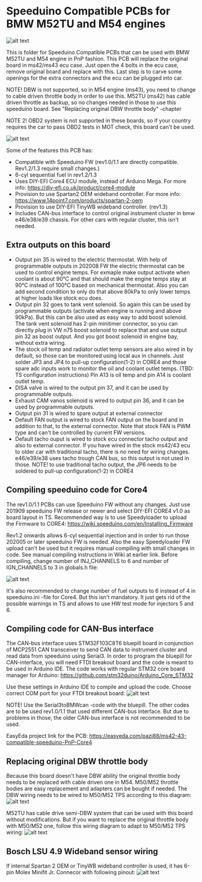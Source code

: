 # Speeduino Compatible PCBs for BMW M52TU and M54 engines
![alt text](https://github.com/pazi88/Speeduino-M5x-PCBs/blob/master/m52tu,%20m54%20PnP/Pics/rev12.jpg?raw=true)

This is folder for Speeduino Compatible PCBs that can be used with BMW M52TU and M54 engine in PnP fashion. This PCB will replace the
original board in ms42/ms43 ecu case. Just open the 4 bolts in the ecu case, remove original board and replace with this. Last step is
to carve some openings for the extra connectors and the ecu can be plugged into car.

NOTE! DBW is not supported, so in M54 engine (ms43), you need to change to cable driven throttle body in order to use this.
M52TU (ms42) has cable driven throttle as backup, so no changes needed in those to use this speeduino board. See "Replacing original DBW throttle body" -chapter

NOTE 2! OBD2 system is not supported in these boards, so if your country requires the car to pass OBD2 tests in MOT check, this board can't be used.

![alt text](https://github.com/pazi88/Speeduino-M5x-PCBs/blob/master/m52tu,%20m54%20PnP/Pics/withcase.jpg?raw=true)

Some of the features this PCB has:
- Compatible with Speeduino FW (rev1.0/1.1 are directly compatible. Rev1.2/1.3 require small changes.)
- 6-cyl sequential fuel in rev1.2/1.3
- Uses DIY-EFI Core4 ECU module, instead of Arduino Mega. For more info: https://diy-efi.co.uk/product/core4-module
- Provision to use Spartan2 OEM wideband controller. For more info: https://www.14point7.com/products/spartan-2-oem
- Provision to use DIY-EFI TinyWB wideband controller. (rev1.3)
- Includes CAN-bus interface to control original instrument cluster in bmw e46/e38/e39 chassis. For other cars with regular cluster, this isn't needed.

## Extra outputs on this board

- Output pin 35 is wired to the electric thermostat. With help of programmable outputs in 202008 FW the electric thermostat can be used to control engine temps.
  For exmaple make output activate when coolant is about 90°C and that should make the engine temps stay at 90°C instead of 100°C based on mechanical thermostat.
  Also you can add second condition to only do that above 80kPa to only lower temps at higher loads like stock ecu does.
- Output pin 32 goes to tank vent solenoid. So again this can be used by programmable outputs (activate when engine is running and above 90kPa). But this can
  be also used as easy way to add boost solenoid. The tank vent solenoid has 2-pin minitimer connector, so you can directly plug in VW n75 boost solenoid to
  replace that and use output pin 32 as boost output. And you got boost solenoid in engine bay, without extra wiring.
- The stock oil temp and radiator outlet temp sensors are also wired in by default, so those can be monitored using local aux in channels. Just solder JP3 and JP4
  to pull-up configuration(1-2) in CORE4 and those spare adc inputs work to monitor the oil and coolant outlet temps. (TBD: TS configuration instructions)
  Pin A13 is oil temp and pin A14 is coolant outlet temp.
- DISA valve is wired to the output pin 37, and it can be used by programmable outputs.
- Exhaust CAM vanos solenoid is wired to output pin 36, and it can be used by programmable outputs.
- Output pin 31 is wired to spare output at external connector
- Default FAN output is wired to stock FAN output on the board and in addition to that, to the external connector. Note that stock FAN is PWM type and can't be
  controlled by current FW versions.
- Default tacho ouput is wired to stock ecu connector tacho output and also to external connector. If you have wired in the stock ms42/43 ecu to older car with
  traditional tacho, there is no need for wiring changes. e46/e39/e38 uses tacho trough CAN bus, so this output is not used in those. 
  NOTE! to use traditional tacho output, the JP6 needs to be soldered to pull-up configuration(1-2) in CORE4

## Compiling speeduino code for Core4

The rev1.0/1.1 PCBs can use Speeduino FW without any changes. Just use 201909 speeduino FW release or newer and select DIY-EFI CORE4 v1.0 as board layout in TS.
Recommended way is to use Speedyloader to upload the Firmware to CORE4: https://wiki.speeduino.com/en/Installing_Firmware 

Rev1.2 onwards allows 6-cyl sequential injection and in order to run those 202005 or later speeduino FW is needed. Also the easy Speedyloader 
FW upload can't be used but it requires manual compiling with small changes in code. See manual compiling instructions in Wiki at earlier link. 
Before compiling, change number of INJ_CHANNELS to 6 and number of IGN_CHANNELS to 3 in globals.h file:

![alt text](https://pazi88.kuvat.fi/kuvat/Projektikuvat/Random%20projektit/speeduino/Settings.png?img=smaller)

It's also recommended to change number of fuel outputs to 6 instead of 4 in speeduino.ini -file for Core4. But this isn't mandatory. It just gets rid of the possible
warnings in TS and allows to use HW test mode for injectors 5 and 6.

## Compiling code for CAN-Bus interface

The CAN-bus interface uses STM32F103C8T6 bluepill board in conjunction of MCP2551 CAN transceiver to send CAN data to instrument cluster and read
data from speeduino using Serial3. In order to program the bluepill for CAN-interface, you will need FTDI breakout board and the code is meant to be 
used in Arduino IDE. The code works with regular STM32 core board manager for Arduino: https://github.com/stm32duino/Arduino_Core_STM32

Use these settings in Arduino IDE to compile and upload the code. Choose correct COM port for your FTDI breakout board:
![alt text](https://raw.githubusercontent.com/pazi88/8Ch-EGT/master/Arduino%20IDE%20settings.png)

NOTE! Use the Serial3toBMWcan -code with the bluepill. The other codes are to be used rev1.0/1.1 that used different CAN-bus interface. But
due to problems in those, the older CAN-bus interface is not recommended to be used.


EasyEda project link for the PCB: https://easyeda.com/pazi88/ms42-43-compatible-speeduino-PnP-Core4

## Replacing original DBW throttle body

Because this board doesn't have DBW ability the original throttle body needs to be replaced with cable driven one in M54. M50/M52 throttle bodies
are easy replacement and adapters can be bought if needed. The DBW wiring needs to be wired to M50/M52 TPS according to this diagram:
![alt text](https://github.com/pazi88/Speeduino-M5x-PCBs/blob/master/m52tu,%20m54%20PnP/Pics/M54-M50TPS.png?raw=true)

M52TU has cable drive semi-DBW system that can be used with this board without modifications. But if you want to replace the original throttle body
with M50/M52 one, follow this wiring diagram to adapt to M50/M52 TPS wiring:
![alt text](https://github.com/pazi88/Speeduino-M5x-PCBs/blob/master/m52tu,%20m54%20PnP/Pics/M52TU-M50TPS.png?raw=true)

## Bosch LSU 4.9 Wideband sensor wiring

If internal Spartan 2 OEM or TinyWB wideband controller is used, it has 6-pin Molex Minifit Jr. Connecor with following pinout:
![alt text](https://github.com/pazi88/Speeduino-M5x-PCBs/blob/master/m52tu,%20m54%20PnP/Pics/LSU49_connector.png?raw=true)
